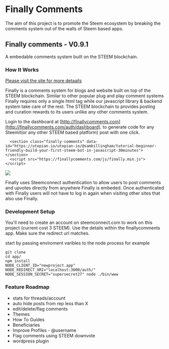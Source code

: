 
# Finally Comments

The aim of this project is to promote the Steem ecosystem by breaking the comments system out of the walls of Steem based apps.

## Finally comments - V0.9.1
A embedable comments system built on the STEEM blockchain.

### How It Works
[Please visit the site for more detaails](http://finallycomments.com)

Finally is a comments system for blogs and website built on top of the STEEM blockchain. Similar to other popular plug and play comment systems Finally requires only a single html tag while our javascript library & backend system take care of the rest. The STEEM blockchain to provides posting and curation rewards to its users unlike any other comments system.

Login to the dashboard at [http://finallycomments.com](http://finallycomments.com/auth/dashboard). to generate code for any Steemit(or any other STEEM based platform) post with one click.
```
  <section class="finally-comments" data-id="https://utopian.io/utopian-io/@sambillingham/tutorial-beginner-friendly-build-your-first-steem-bot-in-javascript-30minutes"></section>
  <script src="https://finallycomments.com/js/finally.min.js"></script>

```
![](http://i66.tinypic.com/5ozia8.jpg)

Finally uses Steemconnect authentication to allow users to post comments and upvotes directly from anywhere Finally is embeded. Once authenticated with Finally users will not have to log in again when visiting other sites that also use Finally.

### Development Setup
You'll need to create an account on steemconnect.com to work on this project (current cost 3 STEEM). Use the details within the finallycomments app. Make sure the redirect url matches.

start by passing enviroment varibles to the node process for example
```
git clone
cd app/
npm install
NODE_CLIENT_ID="newproject.app" NODE_REDIRECT_URI="localhost:3000/auth/" NODE_SESSION_SECRET="supersecret27" node ./bin/www
```

### Feature Roadmap
- stats for threads/account
- auto hide posts from rep less than X
- edit/delete/flag comments
- Themes
- How To Guides
- Beneficiaries
- Improve Profiles - @username
- Flag comments using STEEM downvote
- wordpress plugin
